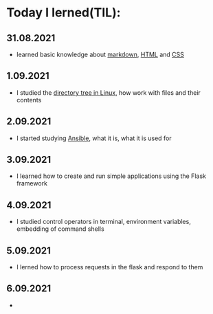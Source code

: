 # **Today I lerned(TIL):**
## 31.08.2021
* learned basic knowledge about [markdown](https://guides.hexlet.io/markdown/), [HTML](https://ru.code-basics.com/languages/html) and [CSS](https://ru.code-basics.com/languages/css)
## 1.09.2021
* I studied the [directory tree in Linux](https://stepik.org/course/762/syllabus), how work with files and their contents
## 2.09.2021
* I started studying [Ansible](https://www.ansible.com/), what it is, what it is used for
## 3.09.2021
* I learned how to create and run simple applications using the Flask framework
## 4.09.2021
* I studied control operators in terminal, environment variables, embedding of command shells
## 5.09.2021
* I lerned how to process requests in the flask and respond to them
## 6.09.2021
* 